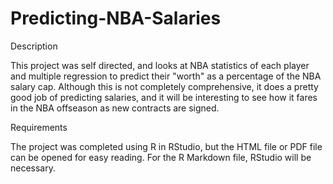 # Predicting-NBA-Salaries

Description

This project was self directed, and looks at NBA statistics of each player and multiple regression to predict their "worth" as a percentage of the NBA salary cap. Although this is not completely comprehensive, it does a pretty good job of predicting salaries, and it will be interesting to see how it fares in the NBA offseason as new contracts are signed.

Requirements

The project was completed using R in RStudio, but the HTML file or PDF file can be opened for easy reading. For the R Markdown file, RStudio will be necessary.
